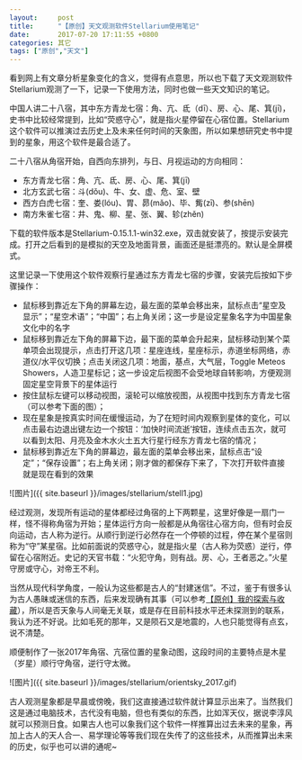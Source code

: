 ```yaml
---
layout:     post
title:      "【原创】天文观测软件Stellarium使用笔记"
date:       2017-07-20 17:11:55 +0800
categories: 其它
tags: ["原创","天文"]
---
```

看到网上有文章分析星象变化的含义，觉得有点意思，所以也下载了天文观测软件Stellarium观测了一下，记录一下使用方法，同时也做一些天文知识的笔记。

中国人讲二十八宿，其中东方青龙七宿：角、亢、氐（dī）、房、心、尾、箕(jī)，史书中比较经常提到，比如“荧惑守心”，就是指火星停留在心宿位置。Stellarium这个软件可以推演过去历史上及未来任何时间的天象图，所以如果想研究史书中提到的星象，用这个软件是最合适了。

二十八宿从角宿开始，自西向东排列，与日、月视运动的方向相同：
- 东方青龙七宿：角、亢、氐、房、心、尾、箕(jī)
- 北方玄武七宿：斗(dǒu)、牛、女、虚、危、室、壁
- 西方白虎七宿：奎、娄(lóu)、胃、昴(mǎo)、毕、觜(zī)、参(shēn)
- 南方朱雀七宿：井、鬼、柳、星、张、翼、轸(zhěn)

下载的软件版本是Stellarium-0.15.1.1-win32.exe，双击就安装了，按提示安装完成。打开之后看到的是模拟的天空及地面背景，画面还是挺漂亮的。默认是全屏模式。

这里记录一下使用这个软件观察行星通过东方青龙七宿的步骤，安装完后按如下步骤操作：

- 鼠标移到靠近左下角的屏幕左边，最左面的菜单会移出来，鼠标点击“星空及显示”；“星空术语”；“中国”；右上角关闭；这一步是设定星象名字为中国星象文化中的名字
- 鼠标移到靠近左下角的屏幕下边，最下面的菜单会升起来，鼠标移动到某个菜单项会出现提示，点击打开这几项：星座连线，星座标示，赤道坐标网络，赤道仪/水平仪切换；点击关闭这几项：地面，基点，大气层，Toggle Meteos Showers，人造卫星标记；这一步设定后视图不会受地球自转影响，方便观测固定星空背景下的星体运行
- 按住鼠标左键可以移动视图，滚轮可以缩放视图，从视图中找到东方青龙七宿（可以参考下面的图）；
- 现在星象是按真实时间在缓慢运动，为了在短时间内观察到星体的变化，可以点击最右边退出键左边一个按钮：‘加快时间流逝’按钮，连续点击五次，就可以看到太阳、月亮及金木水火土五大行星行经东方青龙七宿的情况；
- 鼠标移到靠近左下角的屏幕边，最左面的菜单会移出来，鼠标点击“设定”；“保存设置”；右上角关闭；刚才做的都保存下来了，下次打开软件直接就是现在看到的效果

![图片]({{ site.baseurl }}/images/stellarium/stell1.jpg)<br>

经过观测，发现所有运动的星体都经过角宿的上下两颗星，这里好像是一扇门一样，怪不得称角宿为开始；星体运行方向一般都是从角宿往心宿方向，但有时会反向运动，古人称为逆行。从顺行到逆行必然存在一个停顿的过程，停在某个星宿则称为“守”某星宿。比如前面说的荧惑守心，就是指火星（古人称为荧惑）逆行，停留在心宿附近。史记的天官书载：“火犯守角，则有战。房、心，王者恶之。”火星守房或守心，对帝王不利。

当然从现代科学角度，一般认为这些都是古人的“封建迷信”。不过，鉴于有很多认为古人愚昧或迷信的东西，后来发现确有其事（可以参考<a href="{{ site.baseurl }}{% post_url 2017-03-21-My_exploring_and_collecting %}">【原创】我的探索与收藏</a>），所以是否天象与人间毫无关联，或是存在目前科技水平还未探测到的联系，我认为还不好说。比如毛死的那年，又是陨石又是地震的，人也只能觉得有点玄，说不清楚。

顺便制作了一张2017年角宿、亢宿位置的星象动图，这段时间的主要特点是木星（岁星）顺行守角宿，逆行守太微。

![图片]({{ site.baseurl }}/images/stellarium/orientsky_2017.gif)<br>

古人观测星象都是早晨或傍晚，我们这直接通过软件就计算显示出来了。当然我们这是通过电脑技术，古代没有电脑，但也有类似的东西，比如浑天仪，据说李淳风就可以预测日食。如果古人也可以象我们这个软件一样推算出过去未来的星象，再加上古人的天人合一、易学理论等等我们现在失传了的这些技术，从而推算出未来的历史，似乎也可以讲的通呢~
